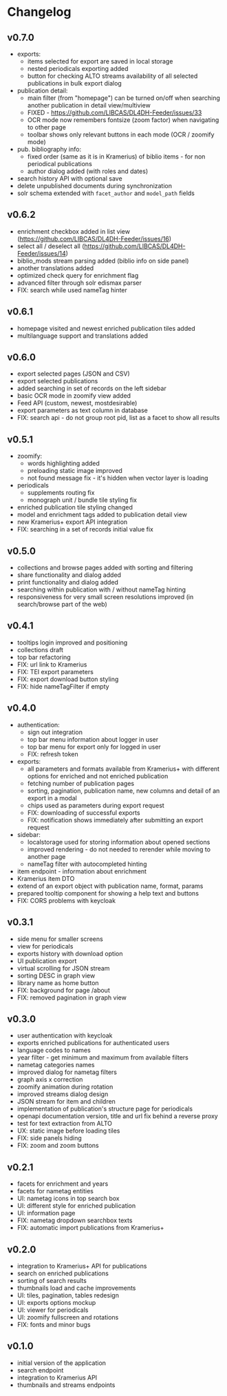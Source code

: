 # Changelog

## v0.7.0
  - exports:
    - items selected for export are saved in local storage
    - nested periodicals exporting added
    - button for checking ALTO streams availability of all selected publications in bulk export dialog
  - publication detail: 
    - main filter (from "homepage") can be turned on/off when searching another publication in detail view/multiview
    - FIXED - https://github.com/LIBCAS/DL4DH-Feeder/issues/33
    - OCR mode now remembers fontsize (zoom factor) when navigating to other page
    - toolbar shows only relevant buttons in each mode (OCR / zoomify mode)
  - pub. bibliography info:
    - fixed order (same as it is in Kramerius) of biblio items - for non periodical publications
    - author dialog added (with roles and dates)
  - search history API with optional save
  - delete unpublished documents during synchronization
  - solr schema extended with `facet_author` and `model_path` fields 

## v0.6.2

- enrichment checkbox added in list view (https://github.com/LIBCAS/DL4DH-Feeder/issues/16)
- select all / deselect all (https://github.com/LIBCAS/DL4DH-Feeder/issues/14)
- biblio_mods stream parsing added (biblio info on side panel)
- another translations added
- optimized check query for enrichment flag
- advanced filter through solr edismax parser
- FIX: search while used nameTag hinter

## v0.6.1

- homepage visited and newest enriched publication tiles added
- multilanguage support and translations added

## v0.6.0

- export selected pages (JSON and CSV)
- export selected publications
- added searching in set of records on the left sidebar
- basic OCR mode in zoomify view added
- Feed API (custom, newest, mostdesirable)
- export parameters as text column in database
- FIX: search api - do not group root pid, list as a facet to show all results

## v0.5.1

- zoomify:
  - words highlighting added
  - preloading static image improved
  - not found message fix - it's hidden when vector layer is loading
- periodicals
  - supplements routing  fix
  - monograph unit / bundle tile styling fix
- enriched publication tile styling changed
- model and enrichment tags added to publication detail view
- new Kramerius+ export API integration
- FIX: searching in a set of records initial value fix

## v0.5.0

- collections and browse pages added with sorting and filtering
- share functionality and dialog added
- print functionality and dialog added
- searching within publication with / without nameTag hinting
- responsiveness for very small screen resolutions improved (in search/browse part of the web)

## v0.4.1

- tooltips login improved and positioning
- collections draft
- top bar refactoring
- FIX: url link to Kramerius
- FIX: TEI export parameters
- FIX: export download button styling
- FIX: hide nameTagFilter if empty

## v0.4.0

- authentication:
  - sign out integration
  - top bar menu information about logger in user
  - top bar menu for export only for logged in user
  - FIX: refresh token
- exports:
  - all parameters and formats available from Kramerius+ with different options for enriched and not enriched publication
  - fetching number of publication pages
  - sorting, pagination, publication name, new columns and detail of an export in a modal
  - chips used as parameters during export request
  - FIX: downloading of successful exports
  - FIX: notification shows immediately after submitting an export request
- sidebar:
  - localstorage used for storing information about opened sections
  - improved rendering - do not needed to rerender while moving to another page
  - nameTag filter with autocompleted hinting
- item endpoint - information about enrichment
- Kramerius item DTO
- extend of an export object with publication name, format, params
- prepared tooltip component for showing a help text and buttons
- FIX: CORS problems with keycloak

## v0.3.1

- side menu for smaller screens
- view for periodicals
- exports history with download option
- UI publication export
- virtual scrolling for JSON stream
- sorting DESC in graph view
- library name as home button
- FIX: background for page /about
- FIX: removed pagination in graph view

## v0.3.0

- user authentication with keycloak
- exports enriched publications for authenticated users
- language codes to names
- year filter - get minimum and maximum from available filters
- nametag categories names
- improved dialog for nametag filters
- graph axis x correction
- zoomify animation during rotation
- improved streams dialog design
- JSON stream for item and children
- implementation of publication's structure page for periodicals
- openapi documentation version, title and url fix behind a reverse proxy
- test for text extraction from ALTO
- UX: static image before loading tiles
- FIX: side panels hiding
- FIX: zoom and zoom buttons

## v0.2.1

- facets for enrichment and years
- facets for nametag entities
- UI: nametag icons in top search box
- UI: different style for enriched publication
- UI: information page
- FIX: nametag dropdown searchbox texts
- FIX: automatic import publications from Kramerius+

## v0.2.0

- integration to Kramerius+ API for publications
- search on enriched publications
- sorting of search results
- thumbnails load and cache improvements
- UI: tiles, pagination, tables redesign
- UI: exports options mockup
- UI: viewer for periodicals
- UI: zoomify fullscreen and rotations
- FIX: fonts and minor bugs

## v0.1.0

- initial version of the application
- search endpoint
- integration to Kramerius API
- thumbnails and streams endpoints
